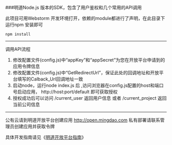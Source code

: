 ###明道Node.js 版本的SDK，包含了用户鉴权和几个常用的API调用

此项目可用Webstorm 开发环境打开，依赖的module都进行了声明，在此目录下运行npm 安装即可  
```
npm install
``` 
***
调用API流程  
1. 修改配置文件(config.js)中“appKey”和“appSecret”为您在开放平台申请到的应用令牌信息  
2. 修改配置文件(config.js)中“GetRedirectUrl”，保证此处的回调地址和开放平台填写的Calback_Url回调地址一致  
3. 启动node，运行node index.js 后  ,访问浏览器在config.js配置的host和端口号启动应用， http://host:port/default 即可获取授权  
4. 授权成功后可以访问 /current_user 返回用户信息 或者 /current_project 返回当前公司信息  
***
公有云请到明道开放平台创建应用 <http://open.mingdao.com> 私有部署请联系管理员创建应用并获取令牌


具体开发指南请见《[明道开放平台指南](http://open.mingdao.com/md_develop_tread.html)》